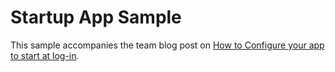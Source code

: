 # Startup App Sample
This sample accompanies the team blog post on [How to Configure your app to start at log-in](https://blogs.windows.com/buildingapps/).
